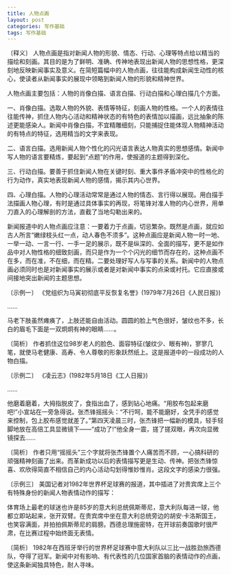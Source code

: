 ```yaml
---
title: 人物点画
layout: post
categories: 写作基础
tags: 写作基础
---
```


〔释义〕 人物点画是指对新闻人物的形貌、情态、行动、心理等特点给以精当的描绘和刻画。其目的是为了鲜明、准确、传神地表现出新闻人物的思想性格，更深刻地反映新闻事实及意义。在简短篇幅中的人物点画，往往能构成新闻生动性的核心，使读者从新闻事实的展现中领略到新闻人物的形貌和精神世界。

人物点画主要包括：人物的肖像白描、语言白描、行动白描和心理白描几个方面。

一、肖像白描。选取人物的外貌、表情等特征，刻画人物的性格。一个人的表情往往能传神，抓住人物内心活动和精神状态的有特色的表情加以描画，远比抽象的陈述更能感染人。新闻中肖像白描，不宜精雕细刻，只能捕捉住能体现人物精神活动的有特点的特征，选用精当的文字来表现。

二、语言白描。选用新闻人物个性化的闪光语言表达人物真实的思想感情。新闻中写人物的语言要精炼，要起到“点题”的作用，使报道的主题得到深化。

三、行动白描。要善于抓住新闻人物在关键时刻、重大事件矛盾冲突中的性格化的行为动作，真实地表现新闻人物的感情，揭示其内心世界。

四、心理白描。人物的心理活动常常是通过人物的情态、言行得以展现。用白描手法描画人物心理，有时是通过具体事实的再现，将笔锋对准人物的内心世界，用单刀直入的心理解剖的方法，直截了当地勾勒出来的。

新闻报道中的人物点画应注意：一要着力于点画，切忌繁杂。既然是点画，就应如古人所言“嫩绿枝头红一点，动人春色不须多”。这种点画应是新闻人物一时一地、一举一动、一言一行、一手一足的展示，既不是纵深的、全面的描写，更不是如作品中对人物性格的细致刻画，而只是作为一个个闪光的细节而存在的，这种点画不在多，而在准，不在细，而在精。二要处理好写人与写事的关系。新闻中的人物点画必须同时也是对新闻事实的展示或者是对新闻中事实的点染或衬托。它应直接或间接地突出新闻的主题思想。

〔示例一〕 《党组织为马寅初彻底平反恢复名誉》(1979年7月26日《人民日报》)

……

马老下肢虽然瘫痪了，上肢还能自由活动。圆圆的脸上气色很好，皱纹也不多，长白的眉毛下面是一双炯炯有神的眼睛……。

〔简析〕 作者抓住这位98岁老人的脸色、面容特征(皱纹少、眼有神)，寥寥几笔，就使马老健康、高寿、令人尊敬的形象跃然纸上。这是报道中的一段成功的人物白描。

〔示例二〕 《凌云志》(1982年5月18日《工人日报》)

……

他磨着磨着，大拇指脱皮了，食指出血了，感到钻心地痛。“用胶布包起来磨吧!”小宣站在一旁急得说。张杰锋摇摇头：“不行呵，能不能磨好，全凭手的感觉来控制，包上胶布感觉就差了。”第四天凌晨三时，张杰锋把一幅新的模具，轻手轻脚地放在高倍工具显微镜下——“成功了!”他全身一震，搓了搓双眼，再次向显微镜探去……

〔简析〕 作者只用“摇摇头”三个字就将张杰锋置个人痛苦而不顾，一心搞科研的顽强精神刻画了出来。而革新成功以后的表情描写更是生动、传神。把张杰锋惊喜、欢欣得简直不相信自己的内心活动勾划得惟妙惟肖。这段文字的感染力很强。

〔示例三〕 美国记者对1982年世界杯足球赛的报道，其中插进了对贵宾席上三个有特殊身份的新闻人物表情动作的描写：

体育场上最老的球迷也许是85岁的意大利总统佩斯蒂尼，意大利队每进一球，他都立即站起来，张开双臂。在贵宾席中坐在意大利总统旁边的胡安·卡洛斯国王，也笑容满面，并拍拍佩斯蒂尼的肩膀。西德总理施密特，在开球前奏国歌时很严肃，在比赛过程中始终面无表情。

〔简析〕 1982年在西班牙举行的世界杯足球赛中意大利队以三比一战胜劲旅西德队，夺得了冠军。新闻中对有影响、有代表性的几位国家首脑的表情动作的点画，使这条新闻独具特色，耐人寻味。 